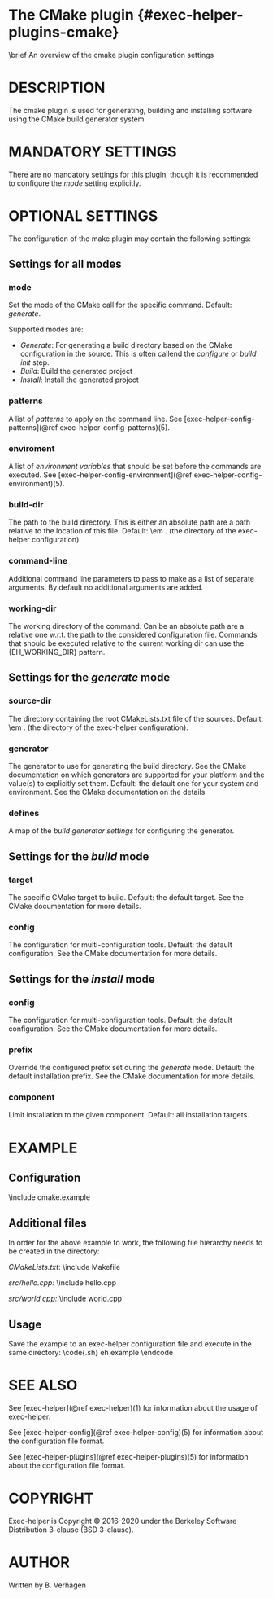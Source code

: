 The CMake plugin  {#exec-helper-plugins-cmake}
===============
\brief An overview of the cmake plugin configuration settings

# DESCRIPTION
The cmake plugin is used for generating, building and installing software using the CMake build generator system.

# MANDATORY SETTINGS
There are no mandatory settings for this plugin, though it is recommended to configure the _mode_ setting explicitly.

# OPTIONAL SETTINGS
The configuration of the make plugin may contain the following settings:

## Settings for all modes

### mode
Set the mode of the CMake call for the specific command. Default: _generate_.

Supported modes are:

- _Generate_: For generating a build directory based on the CMake configuration in the source. This is often callend the _configure_ or _build init_ step.
- _Build_: Build the generated project
- _Install_: Install the generated project
 
### patterns
A list of _patterns_ to apply on the command line. See [exec-helper-config-patterns](@ref exec-helper-config-patterns)(5).
 
### enviroment
A list of _environment variables_ that should be set before the commands are executed. See [exec-helper-config-environment](@ref exec-helper-config-environment)(5).

### build-dir
The path to the build directory. This is either an absolute path are a path relative to the location of this file. Default: \em . (the directory of the exec-helper configuration).

### command-line
Additional command line parameters to pass to make as a list of separate arguments. By default no additional arguments are added.

### working-dir
The working directory of the command. Can be an absolute path are a relative one w.r.t. the path to the considered configuration file. Commands that should be executed relative to the current working dir can use the {EH\_WORKING\_DIR} pattern.

## Settings for the _generate_ mode
### source-dir
The directory containing the root CMakeLists.txt file of the sources. Default: \em . (the directory of the exec-helper configuration).

### generator
The generator to use for generating the build directory. See the CMake documentation on which generators are supported for your platform and the value(s) to explicitly set them. Default: the default one for your system and environment. See the CMake documentation on the details.

### defines
A map of the _build generator settings_ for configuring the generator.

## Settings for the _build_ mode
### target
The specific CMake target to build. Default: the default target. See the CMake documentation for more details.

### config
The configuration for multi-configuration tools. Default: the default configuration. See the CMake documentation for more details.

## Settings for the _install_ mode
### config
The configuration for multi-configuration tools. Default: the default configuration. See the CMake documentation for more details.

### prefix
Override the configured prefix set during the _generate_ mode. Default: the default installation prefix. See the CMake documentation for more details.

### component
Limit installation to the given component. Default: all installation targets.

# EXAMPLE
## Configuration
\include cmake.example

## Additional files
In order for the above example to work, the following file hierarchy needs to be created in the directory:

_CMakeLists.txt_:
\include Makefile

_src/hello.cpp:_
\include hello.cpp

_src/world.cpp:_
\include world.cpp

## Usage
Save the example to an exec-helper configuration file and execute in the same directory:
\code{.sh}
eh example
\endcode

# SEE ALSO
See [exec-helper](@ref exec-helper)(1) for information about the usage of exec-helper.

See [exec-helper-config](@ref exec-helper-config)(5) for information about the configuration file format.

See [exec-helper-plugins](@ref exec-helper-plugins)(5) for information about the configuration file format.

# COPYRIGHT
Exec-helper is Copyright &copy; 2016-2020 under the Berkeley Software Distribution 3-clause (BSD 3-clause).

# AUTHOR
Written by B. Verhagen
